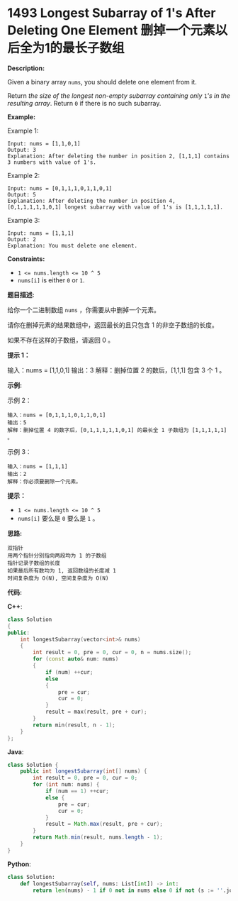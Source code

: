 # 1493 Longest Subarray of 1's After Deleting One Element 删掉一个元素以后全为1的最长子数组

__Description:__

Given a binary array `nums`, you should delete one element from it.

Return _the size of the longest non-empty subarray containing only_ `1`_'s in the resulting array_. Return `0` if there is no such subarray.

__Example:__

Example 1:

```text
Input: nums = [1,1,0,1]
Output: 3
Explanation: After deleting the number in position 2, [1,1,1] contains 3 numbers with value of 1's.
```

Example 2:

```text
Input: nums = [0,1,1,1,0,1,1,0,1]
Output: 5
Explanation: After deleting the number in position 4, [0,1,1,1,1,1,0,1] longest subarray with value of 1's is [1,1,1,1,1].
```

Example 3:

```text
Input: nums = [1,1,1]
Output: 2
Explanation: You must delete one element.
```

__Constraints:__

- `1 <= nums.length <= 10 ^ 5`
- `nums[i]` is either `0` or `1`.

__题目描述:__

给你一个二进制数组 `nums` ，你需要从中删掉一个元素。

请你在删掉元素的结果数组中，返回最长的且只包含 1 的非空子数组的长度。

如果不存在这样的子数组，请返回 0 。

__提示 1：__

输入：nums = [1,1,0,1]
输出：3
解释：删掉位置 2 的数后，[1,1,1] 包含 3 个 1 。

__示例:__

示例 2：

```text
输入：nums = [0,1,1,1,0,1,1,0,1]
输出：5
解释：删掉位置 4 的数字后，[0,1,1,1,1,1,0,1] 的最长全 1 子数组为 [1,1,1,1,1] 。
```

示例 3：

```text
输入：nums = [1,1,1]
输出：2
解释：你必须要删除一个元素。
```

__提示：__

- `1 <= nums.length <= 10 ^ 5`
- `nums[i]` 要么是 `0` 要么是 `1` 。

__思路:__

```text
双指针
用两个指针分别指向两段均为 1 的子数组
指针记录子数组的长度
如果最后所有数均为 1, 返回数组的长度减 1
时间复杂度为 O(N), 空间复杂度为 O(N)
```

__代码:__

__C++__:

```C++
class Solution 
{
public:
    int longestSubarray(vector<int>& nums) 
    {
        int result = 0, pre = 0, cur = 0, n = nums.size();
        for (const auto& num: nums) 
        {
            if (num) ++cur;
            else
            {
                pre = cur;
                cur = 0;
            }
            result = max(result, pre + cur);
        }
        return min(result, n - 1);
    }
};
```

__Java__:

```Java
class Solution {
    public int longestSubarray(int[] nums) {
        int result = 0, pre = 0, cur = 0;
        for (int num: nums) {
            if (num == 1) ++cur;
            else {
                pre = cur;
                cur = 0;
            }
            result = Math.max(result, pre + cur);
        }
        return Math.min(result, nums.length - 1);
    }
}
```

__Python__:

```Python
class Solution:
    def longestSubarray(self, nums: List[int]) -> int:
        return len(nums) - 1 if 0 not in nums else 0 if not (s := ''.join(list(map(str,nums))).split('0')) else max(len(s[i]) + len(s[i + 1]) for i in range(len(s) - 1))
```
